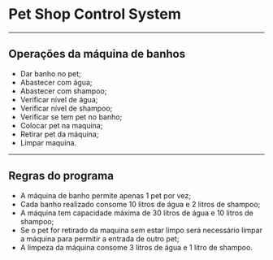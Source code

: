 # Pet Shop Control System

---

## Operações da máquina de banhos

* Dar banho no pet;
* Abastecer com água;
* Abastecer com shampoo;
* Verificar nível de água;
* Verificar nível de shampoo;
* Verificar se tem pet no banho;
* Colocar pet na maquina;
* Retirar pet da máquina;
* Limpar maquina.

---

## Regras do programa

* A máquina de banho permite apenas 1 pet por vez;
* Cada banho realizado consome 10 litros de água e 2 litros de shampoo;
* A máquina tem capacidade máxima de 30 litros de água e 10 litros de shampoo;
* Se o pet for retirado da maquina sem estar limpo será necessário limpar a máquina para permitir a entrada de outro pet;
* A limpeza da máquina consome 3 litros de água e 1 litro de shampoo.